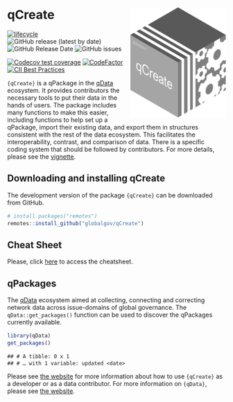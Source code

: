 
# qCreate <img src="man/figures/qcreatelogo.png" align="right" width="220"/>

<!-- badges: start -->

[![lifecycle](https://img.shields.io/badge/lifecycle-experimental-orange.svg)](https://www.tidyverse.org/lifecycle/#experimental)
![GitHub release (latest by
date)](https://img.shields.io/github/v/release/globalgov/qCreate)
![GitHub Release
Date](https://img.shields.io/github/release-date/globalgov/qCreate)
![GitHub
issues](https://img.shields.io/github/issues-raw/globalgov/qCreate)
<!-- [![HitCount](http://hits.dwyl.com/globalgov/qData.svg)](http://hits.dwyl.com/globalgov/qData) -->
[![Codecov test
coverage](https://codecov.io/gh/globalgov/qCreate/branch/main/graph/badge.svg)](https://codecov.io/gh/globalgov/qCreate?branch=main)
[![CodeFactor](https://www.codefactor.io/repository/github/globalgov/qCreate/badge)](https://www.codefactor.io/repository/github/globalgov/qCreate)
[![CII Best
Practices](https://bestpractices.coreinfrastructure.org/projects/4867/badge)](https://bestpractices.coreinfrastructure.org/projects/4867)
<!-- ![GitHub All Releases](https://img.shields.io/github/downloads/jhollway/roctopus/total) -->
<!-- badges: end -->

`{qCreate}` is a qPackage in the
[qData](https://github.com/globalgov/qData) ecosystem. It provides
contributors the necessary tools to put their data in the hands of
users. The package includes many functions to make this easier,
including functions to help set up a qPackage, import their existing
data, and export them in structures consistent with the rest of the data
ecosystem. This facilitates the interoperability, contrast, and
comparison of data. There is a specific coding system that should be
followed by contributors. For more details, please see the
[vignette](https://globalgov.github.io/qCreate/articles/developer.html).

## Downloading and installing qCreate

The development version of the package `{qCreate}` can be downloaded
from GitHub.

``` r
# install.packages("remotes")
remotes::install_github("globalgov/qCreate")
```

## Cheat Sheet

Please, click
[here](https://github.com/globalgov/qCreate/blob/develop/man/figures/cheatsheet.pdf)
to access the cheatsheet.

## qPackages

The [qData](https://github.com/globalgov/qData) ecosystem aimed at
collecting, connecting and correcting network data across issue-domains
of global governance. The `qData::get_packages()` function can be used
to discover the qPackages currently available.

``` r
library(qData)
get_packages()
```

    ## # A tibble: 0 x 1
    ## # … with 1 variable: updated <date>

Please see [the website](https://globalgov.github.io/qCreate/) for more
information about how to use `{qCreate}` as a developer or as a data
contributor. For more information on `{qData}`, please see [the
website](https://globalgov.github.io/qData/).

